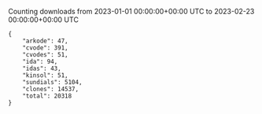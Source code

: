 
Counting downloads from 2023-01-01 00:00:00+00:00 UTC to 2023-02-23 00:00:00+00:00 UTC

```
{
    "arkode": 47,
    "cvode": 391,
    "cvodes": 51,
    "ida": 94,
    "idas": 43,
    "kinsol": 51,
    "sundials": 5104,
    "clones": 14537,
    "total": 20318
}
```

